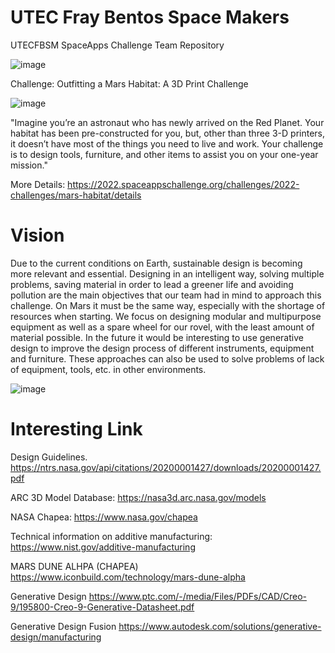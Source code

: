 # UTEC Fray Bentos Space Makers
UTECFBSM SpaceApps Challenge Team Repository

![image](https://user-images.githubusercontent.com/76433448/193482951-aa052e30-bbbf-4d8f-998c-f108bce4bcec.png)

Challenge: Outfitting a Mars Habitat: A 3D Print Challenge

![image](https://user-images.githubusercontent.com/76433448/194897177-61c66c3b-23e9-42c2-89c4-853af800e5e3.png)

"Imagine you’re an astronaut who has newly arrived on the Red Planet. Your habitat has been pre-constructed for you, but, other than three 3-D printers, it doesn’t have most of the things you need to live and work. Your challenge is to design tools, furniture, and other items to assist you on your one-year mission."

More Details: https://2022.spaceappschallenge.org/challenges/2022-challenges/mars-habitat/details

# Vision
Due to the current conditions on Earth, sustainable design is becoming more relevant and essential. Designing in an intelligent way, solving multiple problems, saving material in order to lead a greener life and avoiding pollution are the main objectives that our team had in mind to approach this challenge. On Mars it must be the same way, especially with the shortage of resources when starting. We focus on designing modular and multipurpose equipment as well as a spare wheel for our rovel,  with the least amount of material possible. In the future it would be interesting to use generative design to improve the design process of different instruments, equipment and furniture. These approaches can also be used to solve problems of lack of equipment, tools, etc. in other environments.

![image](https://user-images.githubusercontent.com/76433448/193469939-d39d1be9-532c-47a3-89d0-19645d29d3f1.png)

# Interesting Link

Design Guidelines.
https://ntrs.nasa.gov/api/citations/20200001427/downloads/20200001427.pdf

ARC 3D Model Database:
https://nasa3d.arc.nasa.gov/models

NASA Chapea:
https://www.nasa.gov/chapea

Technical information on additive manufacturing:
https://www.nist.gov/additive-manufacturing

MARS DUNE ALHPA (CHAPEA)
https://www.iconbuild.com/technology/mars-dune-alpha

Generative Design
https://www.ptc.com/-/media/Files/PDFs/CAD/Creo-9/195800-Creo-9-Generative-Datasheet.pdf

Generative Design Fusion
https://www.autodesk.com/solutions/generative-design/manufacturing
